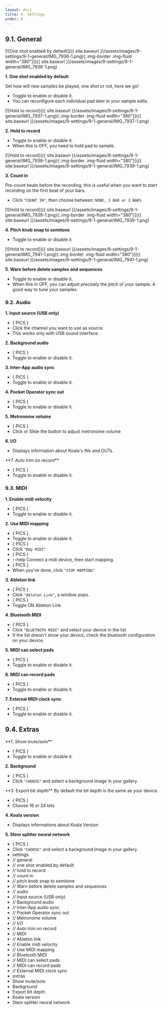 ```yaml
---
layout: docs
title: 9. Settings
order: 9
---
```


## 9.1. General

<div class="row mb-70" markdown="1">
<div class="col-md-3 mb-40" markdown="1">

[![One shot enabled by default]({{ site.baseurl }}/assets/images/9-settings/9-1-general/IMG_7936-1.png){:.img-border .img-fluid width="380"}]({{
site.baseurl }}/assets/images/9-settings/9-1-general/IMG_7936-1.png)

**1. One shot enabled by default**

Set how will new samples be played, one shot or not, here we go!

- Toggle to enable or disable it.
- You can reconfigure each individual pad later in your sample edits.

</div>

<div class="col-md-3 mb-40" markdown="1">

[![Hold to record]({{ site.baseurl }}/assets/images/9-settings/9-1-general/IMG_7937-1.png){:.img-border .img-fluid width="380"}]({{
site.baseurl }}/assets/images/9-settings/9-1-general/IMG_7937-1.png)

**2. Hold to record**

- Toggle to enable or disable it.
- When this is OFF, you need to hold pad to sample.

</div>

<div class="col-md-3 mb-40" markdown="1">

[![Hold to record]({{ site.baseurl }}/assets/images/9-settings/9-1-general/IMG_7938-1.png){:.img-border .img-fluid width="380"}]({{
site.baseurl }}/assets/images/9-settings/9-1-general/IMG_7938-1.png)

**3. Count in**

Pre-count beats before the recording, this is useful when you want to start recording on the first beat of your bars.

- Click `"COUNT IN"`, then choose between: `NONE, 1 BAR or 2 BARS`

</div>

<div class="col-md-3 mb-40" markdown="1">
[![Hold to record]({{ site.baseurl }}/assets/images/9-settings/9-1-general/IMG_7939-1.png){:.img-border .img-fluid width="380"}]({{
site.baseurl }}/assets/images/9-settings/9-1-general/IMG_7939-1.png)

**4. Pitch knob snap to semitone**

- Toggle to enable or disable it

</div>

<div class="col-md-3 mb-40" markdown="1">
[![Hold to record]({{ site.baseurl }}/assets/images/9-settings/9-1-general/IMG_7941-1.png){:.img-border .img-fluid width="380"}]({{
site.baseurl }}/assets/images/9-settings/9-1-general/IMG_7941-1.png)

**5. Warn before delete samples and sequences**

- Toggle to enable or disable it.
- When this in OFF, you can adjust precisely the pitch of your sample. A good way to tune your samples.

</div>
</div>

### 9.2. Audio

<div class="row mb-70" markdown="1">
<div class="col-md-3 mb-40" markdown="1">

**1. Input source (USB only)**

- { PICS }
- Click the channel you want to use as source.
- This works only with USB sound interface.

</div>
<div class="col-md-3 mb-40" markdown="1">

**2. Background audio**

- { PICS }
- Toggle to enable or disable it.

</div>

<div class="col-md-3 mb-40" markdown="1">

**3. Inter-App audio sync**

- { PICS }
- Toggle to enable or disable it.

</div>
<div class="col-md-3 mb-40" markdown="1">

**4. Pocket Operator sync out**

- { PICS }
- Toggle to enable or disable it.

</div>
<div class="col-md-3 mb-40" markdown="1">

**5. Metronome volume**

- { PICS }
- Click or Slide the button to adjust metronome volume

</div>
<div class="col-md-3 mb-40" markdown="1">

**6. I/O**

- Displays information about Koala's INs and OUTs.

</div>
<div class="col-md-3 mb-40" markdown="1">
**7. Auto trim on record**

- { PICS }
- Toggle to enable or disable it.

</div>
</div>

### 9.3. MIDI

<div class="row" markdown="1">

<div class="col-md-3 mb-40" markdown="1">

**1. Enable midi velocity**

- { PICS }
- Toggle to enable or disable it.

</div>
<div class="col-md-3 mb-40" markdown="1">

**2. Use MIDI mapping**

- { PICS }
- Toggle to enable or disable it.
- { PICS }
- Click `"Map MIDI"`
- { PICS }
- --help Connect a midi device, then start mapping.
- { PICS }
- When you've done, click `"STOP MAPPING"`

</div>
<div class="col-md-3 mb-40" markdown="1">

**3. Ableton link**

- { PICS }
- Click `"Ableton Link"`, a window pops.
- { PICS }
- Toggle ON Ableton Link.

</div>
<div class="col-md-3 mb-40" markdown="1">

**4. Bluetooth MIDI**

- { PICS }
- Click `"BLUETOOTH MIDI"` and select your device in the list
- If the list doesn't show your device, check the bluetooth configuration on your device.

</div>
<div class="col-md-3 mb-40" markdown="1">

**5. MIDI can select pads**

- { PICS }
- Toggle to enable or disable it.

</div>
<div class="col-md-3 mb-40" markdown="1">

**6. MIDI can record pads**

- { PICS }
- Toggle to enable or disable it.

</div>
<div class="col-md-3 mb-40" markdown="1">

**7. External MIDI clock sync**

- { PICS }
- Toggle to enable or disable it.

</div>
</div>

## 9.4. Extras

<div class="row mb-70" markdown="1">
<div class="col-md-3 mb-40" markdown="1">
**1. Show mute/solo**

- { PICS }
- Toggle to enable or disable it.

</div>
<div class="col-md-3 mb-40" markdown="1">

**2. Background**

- { PICS }
- Click `"CHOOSE"` and select a background image in your gallery.

</div>
<div class="col-md-3 mb-40" markdown="1">
**3. Export bit depth**
By default the bit depth is the same as your device.

- { PICS }
- Choose 16 or 24 bits

</div>
<div class="col-md-3 mb-40" markdown="1">

**4. Koala version**

- Displays informations about Koala Version

</div>
<div class="col-md-3 mb-40" markdown="1">

**5. Stem splitter neural network**

- { PICS }
- Click `"CHOOSE"` and select a background image in your gallery.
- settings
- // general
- // one shot enabled by default
- // hold to record
- // count in
- // pitch knob snap to semitone
- // Warn before delete samples and sequences
- // audio
- // Input source (USB only)
- // Background audio
- // Inter-App audio sync
- // Pocket Operator sync out
- // Metronome volume
- // I/O
- // Auto trim on record
- // MIDI
- // Ableton link
- // Enable midi velocity
- // Use MIDI mapping
- // Bluetooth MIDI
- // MIDI can select pads
- // MIDI can record pads
- // External MIDI clock sync
- extras
- Show mute/solo
- Background
- Export bit depth
- Koala version
- Stem splitter neural network

</div>
</div>
